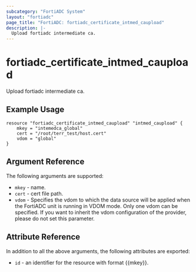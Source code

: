 ```yaml
---
subcategory: "FortiADC System"
layout: "fortiadc"
page_title: "FortiADC: fortiadc_certificate_intmed_caupload"
description: |-
  Upload fortiadc intermediate ca.
---
```


# fortiadc_certificate_intmed_caupload
Upload fortiadc intermediate ca.

## Example Usage
```hcl
resource "fortiadc_certificate_intmed_caupload" "intmed_caupload" {
	mkey = "intemedca_global"
	cert = "/root/terr_test/host.cert"
	vdom = "global"
}
```

## Argument Reference

The following arguments are supported:

* `mkey` - name.
* `cert` - cert file path.
* `vdom` - Specifies the vdom to which the data source will be applied when the FortiADC unit is running in VDOM mode. Only one vdom can be specified. If you want to inherit the vdom configuration of the provider, please do not set this parameter.

## Attribute Reference

In addition to all the above arguments, the following attributes are exported:
* `id` - an identifier for the resource with format {{mkey}}.

